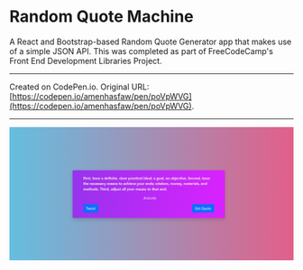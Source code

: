 # Random Quote Machine

A React and Bootstrap-based Random Quote Generator app that makes use of a simple JSON API. This was completed as part of FreeCodeCamp's Front End Development Libraries Project.

---

Created on CodePen.io. Original URL: [https://codepen.io/amenhasfaw/pen/poVpWVG](https://codepen.io/amenhasfaw/pen/poVpWVG).

---

![](https://github.com/amenhasfaw/Random-Quote-Generator-FCC/blob/master/Screenshot.png)
